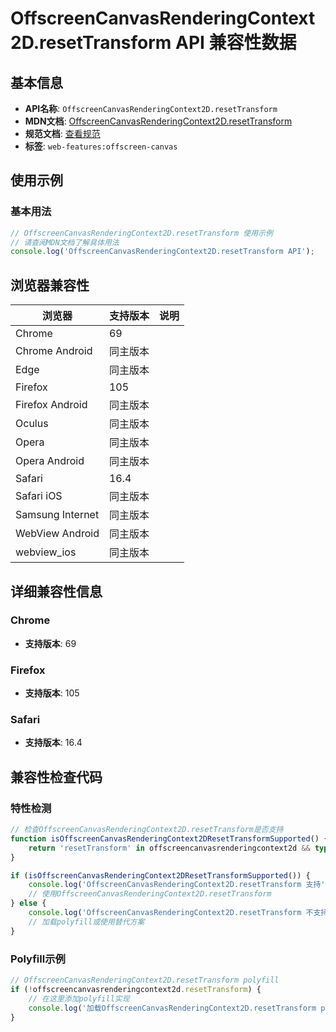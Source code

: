 # OffscreenCanvasRenderingContext2D.resetTransform API 兼容性数据

## 基本信息

- **API名称**: `OffscreenCanvasRenderingContext2D.resetTransform`
- **MDN文档**: [OffscreenCanvasRenderingContext2D.resetTransform](https://developer.mozilla.org/docs/Web/API/CanvasRenderingContext2D/resetTransform)
- **规范文档**: [查看规范](https://html.spec.whatwg.org/multipage/canvas.html#dom-context-2d-resettransform-dev)
- **标签**: `web-features:offscreen-canvas`

## 使用示例

### 基本用法

```javascript
// OffscreenCanvasRenderingContext2D.resetTransform 使用示例
// 请查阅MDN文档了解具体用法
console.log('OffscreenCanvasRenderingContext2D.resetTransform API');
```

## 浏览器兼容性

| 浏览器 | 支持版本 | 说明 |
|--------|----------|------|
| Chrome | 69 |  |
| Chrome Android | 同主版本 |  |
| Edge | 同主版本 |  |
| Firefox | 105 |  |
| Firefox Android | 同主版本 |  |
| Oculus | 同主版本 |  |
| Opera | 同主版本 |  |
| Opera Android | 同主版本 |  |
| Safari | 16.4 |  |
| Safari iOS | 同主版本 |  |
| Samsung Internet | 同主版本 |  |
| WebView Android | 同主版本 |  |
| webview_ios | 同主版本 |  |

## 详细兼容性信息

### Chrome

- **支持版本**: 69

### Firefox

- **支持版本**: 105

### Safari

- **支持版本**: 16.4

## 兼容性检查代码

### 特性检测

```javascript
// 检查OffscreenCanvasRenderingContext2D.resetTransform是否支持
function isOffscreenCanvasRenderingContext2DResetTransformSupported() {
    return 'resetTransform' in offscreencanvasrenderingcontext2d && typeof offscreencanvasrenderingcontext2d.resetTransform === 'function';
}

if (isOffscreenCanvasRenderingContext2DResetTransformSupported()) {
    console.log('OffscreenCanvasRenderingContext2D.resetTransform 支持');
    // 使用OffscreenCanvasRenderingContext2D.resetTransform
} else {
    console.log('OffscreenCanvasRenderingContext2D.resetTransform 不支持，需要polyfill');
    // 加载polyfill或使用替代方案
}
```

### Polyfill示例

```javascript
// OffscreenCanvasRenderingContext2D.resetTransform polyfill
if (!offscreencanvasrenderingcontext2d.resetTransform) {
    // 在这里添加polyfill实现
    console.log('加载OffscreenCanvasRenderingContext2D.resetTransform polyfill');
}
```

